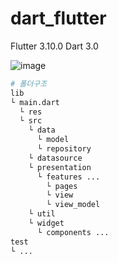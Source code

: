 # dart_flutter

Flutter 3.10.0
Dart 3.0

![image](https://github.com/SWM-TEAM-SSH/dart_flutter/assets/10378777/72dc08fa-c987-4b36-a02e-817859a9fb41)


```python
# 폴더구조
lib
└ main.dart
  └ res
  └ src
    └ data
      └ model
      └ repository
    └ datasource
    └ presentation
      └ features ...
        └ pages
        └ view
        └ view_model
    └ util
    └ widget
      └ components ...
test
└ ... 
```
